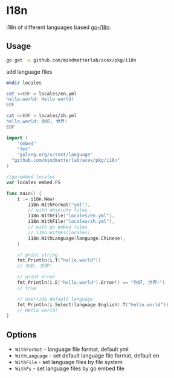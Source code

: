 # I18n


i18n of different languages based [go-i18n](https://github.com/nicksnyder/go-i18n).


## Usage


```bash
go get -u github.com/mindmatterlab/acex/pkg/i18n
```

add language files

```bash
mkdir locales

cat <<EOF > locales/en.yml
hello.world: Hello world!
EOF

cat <<EOF > locales/zh.yml
hello.world: 你好, 世界!
EOF
```

```go
import (
	"embed"
	"fmt"
	"golang.org/x/text/language"
  "github.com/mindmatterlab/acex/pkg/i18n"
)

//go:embed locales
var locales embed.FS

func main() {
	i := i18n.New(
		i18n.WithFormat("yml"),
		// with absolute files
		i18n.WithFile("locales/en.yml"),
		i18n.WithFile("locales/zh.yml"),
		// with go embed files
		// i18n.WithFs(locales),
		i18n.WithLanguage(language.Chinese),
	)

	// print string
	fmt.Println(i.T("hello.world"))
	// 你好, 世界!

	// print error
	fmt.Println(i.E("hello.world").Error() == "你好, 世界!")
	// true

	// override default language
	fmt.Println(i.Select(language.English).T("hello.world"))
	// Hello world!
}
```


## Options


- `WithFormat` - language file format, default yml
- `WithLanguage` - set default language file format, default en
- `WithFile` - set language files by file system
- `WithFs` - set language files by go embed file
